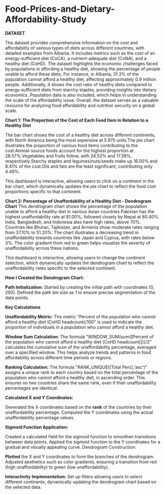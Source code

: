 # Food-Prices-and-Dietary-Affordability-Study

**DATASET**

The dataset provides comprehensive information on the cost and affordability of various types of diets across different countries, with detailed examples from Albania. It includes metrics such as the cost of an energy-sufficient diet (CoCA), a nutrient-adequate diet (CoNA), and a healthy diet (CoHD). The dataset highlights the economic challenges faced by populations in affording a healthy diet, showing the percentage of people unable to afford these diets. For instance, in Albania, 31.3% of the population cannot afford a healthy diet, affecting approximately 0.9 million people. Additionally, it shows the cost ratio of healthy diets compared to energy-sufficient diets from starchy staples, providing insights into dietary economics. Population data is also included, which helps in understanding the scale of the affordability issue. Overall, the dataset serves as a valuable resource for analyzing food affordability and nutrition security on a global scale.


**Chart 1: The Proportion of the Cost of Each Food Item in Relation to a Healthy Diet**

The bar chart shows the cost of a healthy diet across different continents, with North America being the most expensive at 5.975 units.The pie chart illustrates the proportion of various food items contributing to the cost.Animal-source foods account for the highest proportion at 28.57%.Vegetables and fruits follow, with 24.53% and 17.38%, respectively.Starchy staples and legumes/nuts/seeds make up 16.00% and 8.41% of the cost.Oils and fats are the least significant, contributing only 4.49%.

This dashboard is interactive, allowing users to click on a continent in the bar chart, which dynamically updates the pie chart to reflect the food cost proportions specific to that continent.

**Chart 2: Percentage of Unaffordability of a Healthy Diet - Dendrogram Chart**
This dendrogram chart shows the percentage of the population unable to afford a healthy diet in various Asian countries.Pakistan has the highest unaffordability rate at 81.00%, followed closely by Nepal at 80.40%. India, Bangladesh, and Indonesia also have high rates, above 70%. Countries like Bhutan, Tajikistan, and Armenia show moderate rates ranging from 37.10% to 51.20%. The chart illustrates a decreasing trend in unaffordability towards countries like Japan and Cyprus, with rates below 3%. The color gradient from red to green helps visualize the severity of unaffordability across these nations.

This dashboard is interactive, allowing users to change the continent selection, which dynamically updates the dendrogram chart to reflect the unaffordability rates specific to the selected continent.

**How I Created the Dendrogram Chart:**

**Path Initialization:**
Started by creating the initial path with coordinates (0, 200).
Defined the path bin size as 1 to ensure precise segmentation of the data points.

**Key Calculations**

**Unaffordability Metric:** The metric "Percent of the population who cannot afford a healthy diet (CoHD headcount)/100" is used to indicate the proportion of individuals in a population who cannot afford a healthy diet.

**Window Sum Calculation**: The formula "WINDOW_SUM(sum([Percent of the population who cannot afford a healthy diet (CoHD headcount)]))/2" calculates the cumulative sum of the unaffordability percentage, averaged over a specified window. This helps analyze trends and patterns in food affordability across different time periods or regions.

**Ranking Calculation:** The formula "RANK_UNIQUE([Total Perc],'asc')" assigns a unique rank to each country based on the total percentage of the population who cannot afford a healthy diet, in ascending order. This ensures no two countries share the same rank, even if their unaffordability percentages are identical.

**Calculated X and Y Coordinates:**

Generated the X coordinates based on the **rank** of the countries by their unaffordability percentage.
Computed the Y coordinates using the actual unaffordability percentage values.

**Sigmoid Function Application:**

Created a calculated field for the sigmoid function to smoothen transitions between data points.
Applied the sigmoid function to the Y coordinates for a gradual and visually appealing curve.
Dendrogram Construction:

**Plotted** the X and Y coordinates to form the branches of the dendrogram.
Adjusted aesthetics such as color gradients, ensuring a transition from red (high unaffordability) to green (low unaffordability).

**Interactivity Implementation:**
Set up filters allowing users to select different continents, dynamically updating the dendrogram chart based on the selected data.


